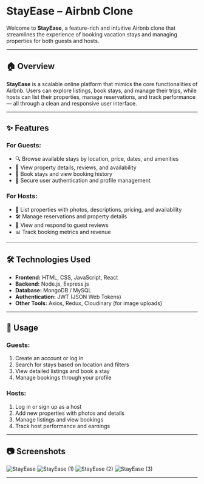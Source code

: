 # StayEase – Airbnb Clone

Welcome to **StayEase**, a feature-rich and intuitive Airbnb clone that streamlines the experience of booking vacation stays and managing properties for both guests and hosts.

---

## 🏠 Overview

**StayEase** is a scalable online platform that mimics the core functionalities of Airbnb. Users can explore listings, book stays, and manage their trips, while hosts can list their properties, manage reservations, and track performance — all through a clean and responsive user interface.

---

## ✨ Features

### For Guests:
- 🔍 Browse available stays by location, price, dates, and amenities  
- 🏡 View property details, reviews, and availability  
- 📅 Book stays and view booking history  
- 🔐 Secure user authentication and profile management

### For Hosts:
- 📝 List properties with photos, descriptions, pricing, and availability  
- 🛠️ Manage reservations and property details  
- 💬 View and respond to guest reviews  
- 📊 Track booking metrics and revenue

---

## 🛠️ Technologies Used

- **Frontend:** HTML, CSS, JavaScript, React  
- **Backend:** Node.js, Express.js  
- **Database:** MongoDB / MySQL  
- **Authentication:** JWT (JSON Web Tokens)  
- **Other Tools:** Axios, Redux, Cloudinary (for image uploads)

---

## 🚀 Usage

### Guests:
1. Create an account or log in  
2. Search for stays based on location and filters  
3. View detailed listings and book a stay  
4. Manage bookings through your profile

### Hosts:
1. Log in or sign up as a host  
2. Add new properties with photos and details  
3. Manage listings and view bookings  
4. Track host performance and earnings

---

## 📷 Screenshots 

![StayEase](https://github.com/user-attachments/assets/a0ecddee-da39-42ee-b3b3-f1b3294a88c0)
![StayEase (1)](https://github.com/user-attachments/assets/6dbda16e-3336-4896-8f7b-8b385e69cb3f)
![StayEase (2)](https://github.com/user-attachments/assets/b2dba8eb-2573-4ce5-ba37-7185acae5b51)
![StayEase (3)](https://github.com/user-attachments/assets/01859a51-42ab-43a7-a7c4-794e619b8a05)



---
